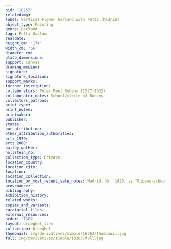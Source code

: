 ```yaml
---
pid: '18263'
relatedimg: 
label: Vertical Flower Garland with Putti (Madrid)
object_type: Painting
genre: Garland
tags: Putti Garland
realdate: 
height_cm: '174'
width_cm: '56'
diameter_cm: 
plate_dimensions: 
support: Canvas
drawing_medium: 
signature: 
signature_location: 
support_marks: 
further_inscription: 
collaborators: Peter Paul Rubens (1577-1632)
collaborator_notes: School/circle of Rubens
collectors_patrons: 
print_type: 
print_notes: 
printmaker: 
publisher: 
states: 
our_attribution: 
other_attribution_authorities: 
ertz_1979: 
ertz_2008: 
bailey_walker: 
hollstein_no: 
collection_type: Private
location_country: 
location_city: 
location: 
location_collection: 
location_or_most_recent_sale_notes: Madrid, Nr. 1420, as "Rubens-school"
provenance: 
bibliography: 
exhibition_history: 
related_works: 
copies_and_variants: 
curatorial_files: 
external_resources: 
order: '1302'
layout: brueghel_item
collection: brueghel
thumbnail: img/derivatives/simple/18263/thumbnail.jpg
full: img/derivatives/simple/18263/full.jpg
---
```

